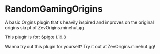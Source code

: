 # RandomGamingOrigins
A basic Origins plugin that's heavily inspired and improves on the original origins skript of ZevOrigins.minehut.gg

This plugin is for:
Spigot 1.19.3

Wanna try out this plugin for yourself? Try it out at ZevOrigins.minehut.gg!
